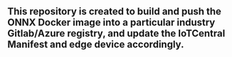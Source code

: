 ## This repository is created to build and push the ONNX Docker image into a particular industry Gitlab/Azure registry, and update the IoTCentral Manifest and edge device accordingly. 
